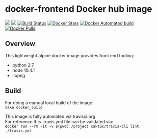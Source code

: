 # docker-frontend Docker hub image

[![](https://images.microbadger.com/badges/image/imduffy15/docker-frontend.svg)](https://microbadger.com/images/imduffy15/docker-frontend "Get your own image badge on microbadger.com")
[![](https://images.microbadger.com/badges/version/imduffy15/docker-frontend.svg)](https://microbadger.com/images/imduffy15/docker-frontend "Get your own version badge on microbadger.com")
[![Build Status](https://travis-ci.org/imduffy15/docker-frontend.svg?branch=master)](https://travis-ci.org/imduffy15/docker-frontend)
[![Docker Stars](https://img.shields.io/docker/stars/imduffy15/docker-frontend.svg?style=flat)](https://hub.docker.com/r/imduffy15/docker-frontend/)
[![Docker Automated build](https://img.shields.io/docker/automated/imduffy15/docker-frontend.svg?style=flat)]()
[![Docker Pulls](https://img.shields.io/docker/pulls/imduffy15/docker-frontend.svg)]()

## Overview

This lightweight alpine docker image provides front end tooling:

 - python 2.7
 - node 10.4.1
 - libpng

## Build

For doing a manual local build of the image:  
`make docker_build`

This image is fully automated via travisci.org.  
For reference this .travis.yml file can be validated via:  
`docker run --rm -it -v $(pwd):/project caktux/travis-cli lint ./travis.yml`
